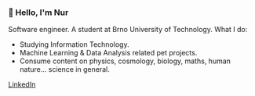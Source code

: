 ### 👋 Hello, I'm Nur

Software engineer. A student at Brno University of Technology. What I do:
- Studying Information Technology.
- Machine Learning & Data Analysis related pet projects.
- Consume content on physics, cosmology, biology, maths, human nature... science in general.

[LinkedIn](https://www.linkedin.com/in/nurdaulet-turar/)
